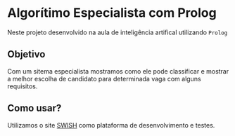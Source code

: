 # Algorítimo Especialista com Prolog

Neste projeto desenvolvido na aula de inteligência artifical utilizando `Prolog`

## Objetivo

Com um sitema especialista mostramos como ele pode classificar e mostrar a melhor escolha de candidato para determinada vaga com alguns requisitos.


## Como usar?

Utilizamos o site [SWISH](https://swish.swi-prolog.org/) como plataforma de desenvolvimento e testes.
